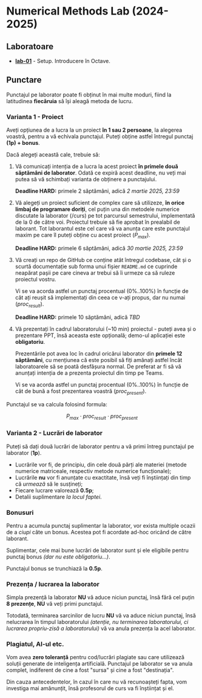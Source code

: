 # Numerical Methods Lab (2024-2025)

## Laboratoare

- [**lab-01**](./lab-01/) - Setup. Introducere în Octave.

## Punctare

Punctajul pe laborator poate fi obținut în mai multe moduri, fiind la latitudinea **fiecăruia** să își aleagă metoda de lucru.

### Varianta 1 - Proiect

Aveți opțiunea de a lucra la un proiect **în 1 sau 2 persoane**, la alegerea voastră, pentru a vă echivala punctajul. Puteți obține astfel întregul punctaj **(1p) + bonus**.

Dacă alegeți această cale, trebuie să:

1. Vă comunicați intenția de a lucra la acest proiect **în primele două săptămâni de laborator**. Odată ce expiră acest deadline, nu veți mai putea să vă schimbați varianta de obținere a punctajului.

   **Deadline HARD:** primele 2 săptămâni, adică _2 martie 2025, 23:59_

2. Vă alegeți un proiect suficient de complex care să utilizeze, **în orice limbaj de programare doriți**, cel puțin una din metodele numerice discutate la laborator (/curs) pe tot parcursul semestrului, implementată de la 0 de către voi. Proiectul trebuie să fie aprobat în prealabil de laborant. Tot laborantul este cel care vă va anunța care este punctajul maxim pe care îl puteți obține cu acest proiect ($P_{max}$).

   **Deadline HARD:** primele 6 săptămâni, adică _30 martie 2025, 23:59_

3. Vă creați un repo de GitHub ce conține atât întregul codebase, cât și o scurtă documentație sub forma unui fișier `README.md` ce cuprinde neapărat pașii pe care cineva ar trebui să îi urmeze ca să ruleze proiectul vostru. 

   Vi se va acorda astfel un punctaj procentual (0%..100%) în funcție de cât ați reușit să implementați din ceea ce v-ați propus, dar nu numai (${proc}_{result}$).

   **Deadline HARD:** primele 10 săptămâni, adică _TBD_

4. Vă prezentați în cadrul laboratorului (~10 min) proiectul - puteți avea și o prezentare PPT, însă aceasta este opțională; demo-ul aplicației este **obligatoriu**.

   Prezentările pot avea loc în cadrul oricărui laborator din **primele 12 săptămâni**, cu mențiunea că este posibil să fiți amânați astfel încât laboratoarele să se poată desfășura normal. De preferat ar fi să vă anunțați intenția de a prezenta proiectul din timp pe Teams.

   Vi se va acorda astfel un punctaj procentual (0%..100%) în funcție de cât de bună a fost prezentarea voastră (${proc}_{present}$).

Punctajul se va calcula folosind formula:

```math
P_{max} \cdot {proc}_{result} \cdot {proc}_{present}
```


### Varianta 2 - Lucrări de laborator

Puteți să dați două lucrări de laborator pentru a vă primi întreg punctajul pe laborator (**1p**).

- Lucrările vor fi, de principiu, din cele două părți ale materiei (metode numerice matriceale, respectiv metode numerice funcționale);
- Lucrările **nu** vor fi anunțate cu exactitate, însă veți fi înștiințați din timp că _urmează_ să le susțineți;
- Fiecare lucrare valorează **0.5p**;
- Detalii suplimentare _la locul faptei_.

### Bonusuri

Pentru a acumula punctaj suplimentar la laborator, vor exista multiple ocazii de a _ciupi_ câte un bonus. Acestea pot fi acordate ad-hoc oricând de către laborant.

Suplimentar, cele mai bune lucrări de laborator sunt și ele eligibile pentru punctaj bonus _(dar nu este obligatoriu...)_.

Punctajul bonus se trunchiază la **0.5p**.

### Prezența / lucrarea la laborator

Simpla prezență la laborator **NU** vă aduce niciun punctaj, însă fără cel puțin **8 prezențe**, **NU** vă veți primi punctajul.

Totodată, terminarea sarcinilor de lucru **NU** vă va aduce niciun punctaj, însă nelucrarea în timpul laboratorului _(atenție, nu terminarea laboratorului, ci lucrarea propriu-zisă a laboratorului)_ vă va anula prezența la acel laborator.

### Plagiatul, AI-ul etc.

Vom avea **zero toleranță** pentru cod/lucrări plagiate sau care utilizează soluții generate de inteligența artificială. Punctajul pe laborator se va anula complet, indiferent de cine a fost "sursa" și cine a fost "destinația".

Din cauza antecedentelor, în cazul în care nu vă recunoașteți fapta, vom investiga mai amănunțit, însă profesorul de curs va fi înștiințat și el.
